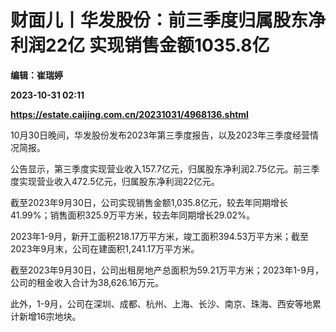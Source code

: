 # 财面儿丨华发股份：前三季度归属股东净利润22亿 实现销售金额1035.8亿
**编辑：崔瑞婷**

**2023-10-31 02:11**

**https://estate.caijing.com.cn/20231031/4968136.shtml**

10月30日晚间，华发股份发布2023年第三季度报告，以及2023年三季度经营情况简报。

公告显示，第三季度实现营业收入157.7亿元，归属股东净利润2.75亿元。前三季度实现营业收入472.5亿元，归属股东净利润22亿元。

截至2023年9月30日，公司实现销售金额1,035.8亿元，较去年同期增长41.99%；销售面积325.9万平方米，较去年同期增长29.02%。

2023年1-9月，新开工面积218.17万平方米，竣工面积394.53万平方米；截至2023年9月末，公司在建面积1,241.17万平方米。

截至2023年9月30日，公司出租房地产总面积为59.21万平方米；2023年1-9月，公司的租金收入合计为38,626.16万元。

此外，1-9月，公司在深圳、成都、杭州、上海、长沙、南京、珠海、西安等地累计新增16宗地块。